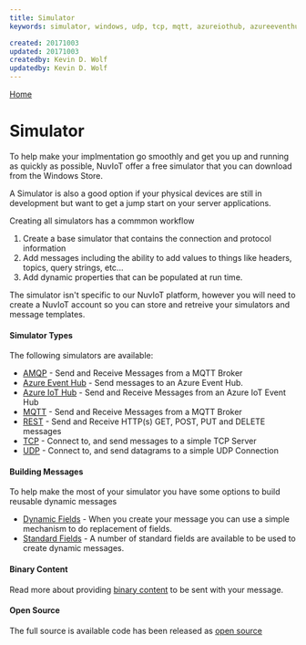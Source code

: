 ```yaml
---
title: Simulator
keywords: simulator, windows, udp, tcp, mqtt, azureiothub, azureeventhub, rest

created: 20171003
updated: 20171003
createdby: Kevin D. Wolf
updatedby: Kevin D. Wolf
---
```

[Home](../Index.md)

# Simulator

To help make your implmentation go smoothly and get you up and running as quickly as possible, NuvIoT offer a free simulator that you
can download from the Windows Store.

A Simulator is also a good option if your physical devices are still in development but want to get a jump start on your server applications.

Creating all simulators has a commmon workflow
1. Create a base simulator that contains the connection and protocol information
2. Add messages including the ability to add values to things like headers, topics, query strings, etc...
3. Add dynamic properties that can be populated at run time.

The simulator isn't specific to our NuvIoT platform, however you will need to create a NuvIoT account so you can store and retreive your simulators and message templates.

#### Simulator Types
The following simulators are available:

* [AMQP](AMQP.md) - Send and Receive Messages from a MQTT Broker
* [Azure Event Hub](AzureEventHub.md) - Send messages to an Azure Event Hub.
* [Azure IoT Hub](AzureIoTHub.md) - Send and Receive Messages from an Azure IoT Event Hub
* [MQTT](MQTT.md) - Send and Receive Messages from a MQTT Broker
* [REST](REST.md) - Send and Receive HTTP(s) GET, POST, PUT and DELETE messages 
* [TCP](TCP.md) - Connect to, and send messages to a simple TCP Server
* [UDP](UDP.md) - Connect to, and send datagrams to a simple UDP Connection

#### Building Messages
To help make the most of your simulator you have some options to build reusable dynamic messages

* [Dynamic Fields](DynamicFields.md) - When you create your message you can use a simple mechanism to do replacement of fields.
* [Standard Fields](StandardFields.md) - A number of standard fields are available to be used to create dynamic messages.

#### Binary Content
Read more about providing [binary content](BinaryContent.md) to be sent with your message.

#### Open Source
The full source is available code has been released as [open source](Opensource.md)